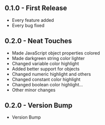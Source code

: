 ## 0.1.0 - First Release
* Every feature added
* Every bug fixed

## 0.2.0 - Neat Touches
* Made JavaScript object properties colored
* Made darkgreen string color lighter
* Changed variable color highlight
* Added better support for objects
* Changed numeric highlight and others
* Changed constant color highlight
* Changed boolean color highlight...
* Other minor changes

## 0.2.0 - Version Bump
* Version Bump
